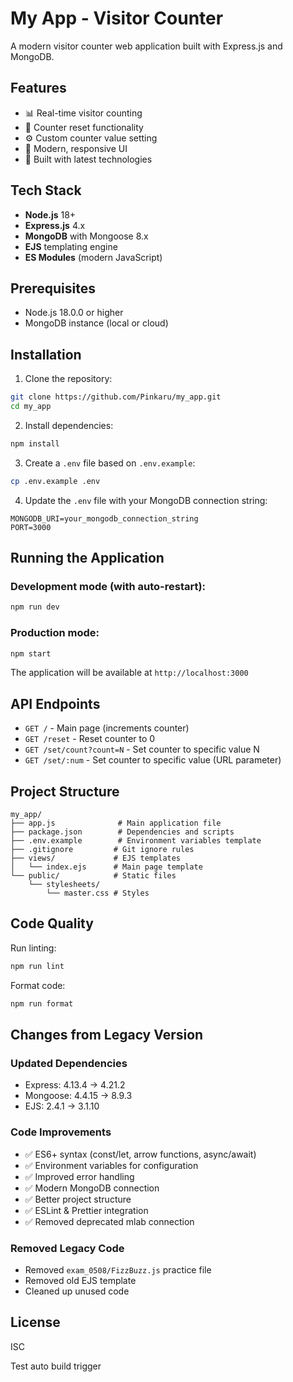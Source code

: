# My App - Visitor Counter

A modern visitor counter web application built with Express.js and MongoDB.

## Features

- 📊 Real-time visitor counting
- 🔄 Counter reset functionality
- ⚙️ Custom counter value setting
- 🎨 Modern, responsive UI
- 🚀 Built with latest technologies

## Tech Stack

- **Node.js** 18+
- **Express.js** 4.x
- **MongoDB** with Mongoose 8.x
- **EJS** templating engine
- **ES Modules** (modern JavaScript)

## Prerequisites

- Node.js 18.0.0 or higher
- MongoDB instance (local or cloud)

## Installation

1. Clone the repository:
```bash
git clone https://github.com/Pinkaru/my_app.git
cd my_app
```

2. Install dependencies:
```bash
npm install
```

3. Create a `.env` file based on `.env.example`:
```bash
cp .env.example .env
```

4. Update the `.env` file with your MongoDB connection string:
```env
MONGODB_URI=your_mongodb_connection_string
PORT=3000
```

## Running the Application

### Development mode (with auto-restart):
```bash
npm run dev
```

### Production mode:
```bash
npm start
```

The application will be available at `http://localhost:3000`

## API Endpoints

- `GET /` - Main page (increments counter)
- `GET /reset` - Reset counter to 0
- `GET /set/count?count=N` - Set counter to specific value N
- `GET /set/:num` - Set counter to specific value (URL parameter)

## Project Structure

```
my_app/
├── app.js              # Main application file
├── package.json        # Dependencies and scripts
├── .env.example        # Environment variables template
├── .gitignore         # Git ignore rules
├── views/             # EJS templates
│   └── index.ejs      # Main page template
└── public/            # Static files
    └── stylesheets/
        └── master.css # Styles
```

## Code Quality

Run linting:
```bash
npm run lint
```

Format code:
```bash
npm run format
```

## Changes from Legacy Version

### Updated Dependencies
- Express: 4.13.4 → 4.21.2
- Mongoose: 4.4.15 → 8.9.3
- EJS: 2.4.1 → 3.1.10

### Code Improvements
- ✅ ES6+ syntax (const/let, arrow functions, async/await)
- ✅ Environment variables for configuration
- ✅ Improved error handling
- ✅ Modern MongoDB connection
- ✅ Better project structure
- ✅ ESLint & Prettier integration
- ✅ Removed deprecated mlab connection

### Removed Legacy Code
- Removed `exam_0508/FizzBuzz.js` practice file
- Removed old EJS template
- Cleaned up unused code

## License

ISC


Test auto build trigger
